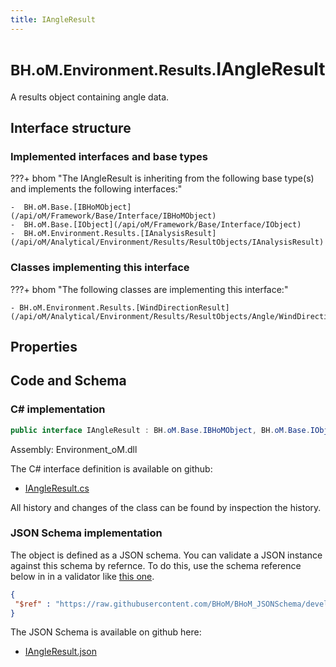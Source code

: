 ```yaml
---
title: IAngleResult
---
```


# <small>BH.oM.Environment.Results.</small>**IAngleResult**

A results object containing angle data.

## Interface structure

### Implemented interfaces and base types

???+ bhom "The IAngleResult is inheriting from the following base type(s) and implements the following interfaces:"

    -  BH.oM.Base.[IBHoMObject](/api/oM/Framework/Base/Interface/IBHoMObject)
    -  BH.oM.Base.[IObject](/api/oM/Framework/Base/Interface/IObject)
    -  BH.oM.Environment.Results.[IAnalysisResult](/api/oM/Analytical/Environment/Results/ResultObjects/IAnalysisResult)


### Classes implementing this interface

???+ bhom "The following classes are implementing this interface:"

    - BH.oM.Environment.Results.[WindDirectionResult](/api/oM/Analytical/Environment/Results/ResultObjects/Angle/WindDirectionResult)


## Properties

## Code and Schema

### C# implementation

``` C# title="C#"
public interface IAngleResult : BH.oM.Base.IBHoMObject, BH.oM.Base.IObject, BH.oM.Environment.Results.IAnalysisResult
```

Assembly: Environment_oM.dll

The C# interface definition is available on github:

- [IAngleResult.cs](https://github.com/BHoM/BHoM/blob/develop/Environment_oM/Results\ResultObjects\Angle\IAngleResult.cs)

All history and changes of the class can be found by inspection the history.
### JSON Schema implementation

The object is defined as a JSON schema. You can validate a JSON instance against this schema by refernce. To do this, use the schema reference below in in a validator like [this one](https://www.jsonschemavalidator.net/).

``` json title="JSON Schema"
{
 "$ref" : "https://raw.githubusercontent.com/BHoM/BHoM_JSONSchema/develop/Environment_oM/Results/IAngleResult.json"
}
```

The JSON Schema is available on github here:

- [IAngleResult.json](https://github.com/BHoM/BHoM_JSONSchema/blob/develop/Environment_oM/Results/IAngleResult.json)
